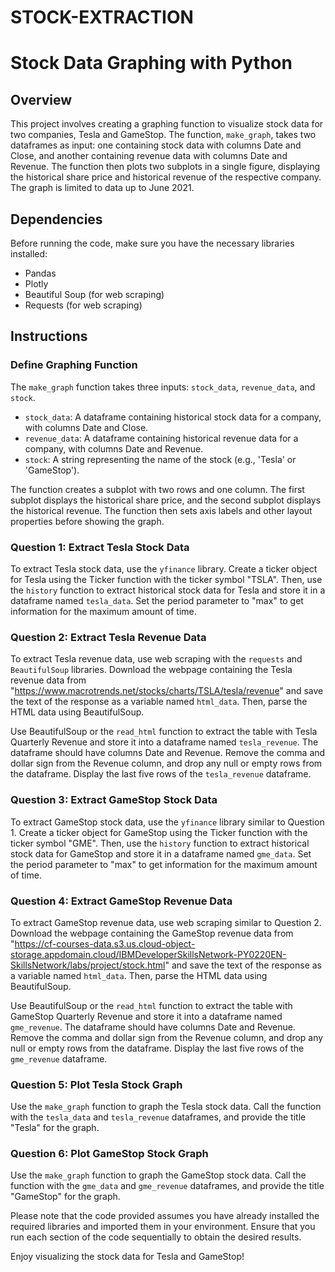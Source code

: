 # STOCK-EXTRACTION
# Stock Data Graphing with Python

## Overview

This project involves creating a graphing function to visualize stock data for two companies, Tesla and GameStop. The function, `make_graph`, takes two dataframes as input: one containing stock data with columns Date and Close, and another containing revenue data with columns Date and Revenue. The function then plots two subplots in a single figure, displaying the historical share price and historical revenue of the respective company. The graph is limited to data up to June 2021.

## Dependencies

Before running the code, make sure you have the necessary libraries installed:

- Pandas
- Plotly
- Beautiful Soup (for web scraping)
- Requests (for web scraping)

## Instructions

### Define Graphing Function

The `make_graph` function takes three inputs: `stock_data`, `revenue_data`, and `stock`. 

- `stock_data`: A dataframe containing historical stock data for a company, with columns Date and Close.
- `revenue_data`: A dataframe containing historical revenue data for a company, with columns Date and Revenue.
- `stock`: A string representing the name of the stock (e.g., 'Tesla' or 'GameStop').

The function creates a subplot with two rows and one column. The first subplot displays the historical share price, and the second subplot displays the historical revenue. The function then sets axis labels and other layout properties before showing the graph.

### Question 1: Extract Tesla Stock Data

To extract Tesla stock data, use the `yfinance` library. Create a ticker object for Tesla using the Ticker function with the ticker symbol "TSLA". Then, use the `history` function to extract historical stock data for Tesla and store it in a dataframe named `tesla_data`. Set the period parameter to "max" to get information for the maximum amount of time.

### Question 2: Extract Tesla Revenue Data

To extract Tesla revenue data, use web scraping with the `requests` and `BeautifulSoup` libraries. Download the webpage containing the Tesla revenue data from "https://www.macrotrends.net/stocks/charts/TSLA/tesla/revenue" and save the text of the response as a variable named `html_data`. Then, parse the HTML data using BeautifulSoup.

Use BeautifulSoup or the `read_html` function to extract the table with Tesla Quarterly Revenue and store it into a dataframe named `tesla_revenue`. The dataframe should have columns Date and Revenue. Remove the comma and dollar sign from the Revenue column, and drop any null or empty rows from the dataframe. Display the last five rows of the `tesla_revenue` dataframe.

### Question 3: Extract GameStop Stock Data

To extract GameStop stock data, use the `yfinance` library similar to Question 1. Create a ticker object for GameStop using the Ticker function with the ticker symbol "GME". Then, use the `history` function to extract historical stock data for GameStop and store it in a dataframe named `gme_data`. Set the period parameter to "max" to get information for the maximum amount of time.

### Question 4: Extract GameStop Revenue Data

To extract GameStop revenue data, use web scraping similar to Question 2. Download the webpage containing the GameStop revenue data from "https://cf-courses-data.s3.us.cloud-object-storage.appdomain.cloud/IBMDeveloperSkillsNetwork-PY0220EN-SkillsNetwork/labs/project/stock.html" and save the text of the response as a variable named `html_data`. Then, parse the HTML data using BeautifulSoup.

Use BeautifulSoup or the `read_html` function to extract the table with GameStop Quarterly Revenue and store it into a dataframe named `gme_revenue`. The dataframe should have columns Date and Revenue. Remove the comma and dollar sign from the Revenue column, and drop any null or empty rows from the dataframe. Display the last five rows of the `gme_revenue` dataframe.

### Question 5: Plot Tesla Stock Graph

Use the `make_graph` function to graph the Tesla stock data. Call the function with the `tesla_data` and `tesla_revenue` dataframes, and provide the title "Tesla" for the graph.

### Question 6: Plot GameStop Stock Graph

Use the `make_graph` function to graph the GameStop stock data. Call the function with the `gme_data` and `gme_revenue` dataframes, and provide the title "GameStop" for the graph.

Please note that the code provided assumes you have already installed the required libraries and imported them in your environment. Ensure that you run each section of the code sequentially to obtain the desired results.

Enjoy visualizing the stock data for Tesla and GameStop!
